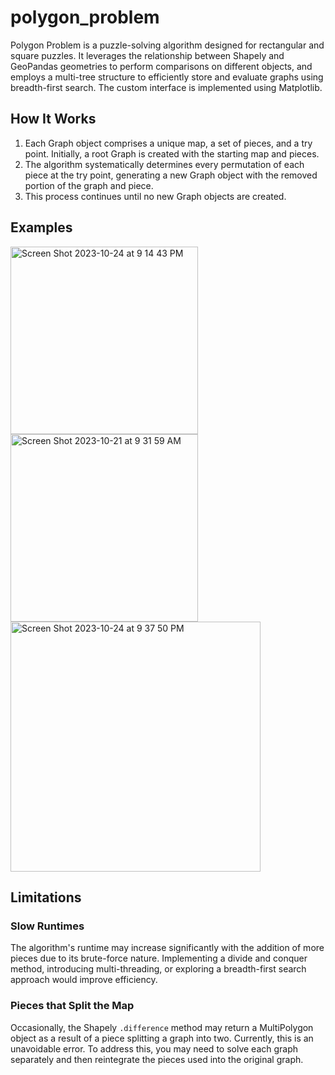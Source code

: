 # polygon_problem

Polygon Problem is a puzzle-solving algorithm designed for rectangular and square puzzles. It leverages the relationship between Shapely and GeoPandas geometries to perform comparisons on different objects, and employs a multi-tree structure to efficiently store and evaluate graphs using breadth-first search. The custom interface is implemented using Matplotlib.

## How It Works
1. Each Graph object comprises a unique map, a set of pieces, and a try point. Initially, a root Graph is created with the starting map and pieces.
2. The algorithm systematically determines every permutation of each piece at the try point, generating a new Graph object with the removed portion of the graph and piece.
3. This process continues until no new Graph objects are created.

## Examples
<img width="300" alt="Screen Shot 2023-10-24 at 9 14 43 PM" src="https://github.com/SoahLi/polygon_problem/assets/120991436/27729890-13d5-490d-af45-b2bd60be25db">
<img width="300" alt="Screen Shot 2023-10-21 at 9 31 59 AM" src="https://github.com/SoahLi/polygon_problem/assets/120991436/7bc25ca4-9300-46fa-a047-68a3d5d77e8e">
<img width="400" alt="Screen Shot 2023-10-24 at 9 37 50 PM" src="https://github.com/SoahLi/polygon_problem/assets/120991436/a7b0ba0e-e2e0-4675-81f3-d0c190955813">



## Limitations
### Slow Runtimes
The algorithm's runtime may increase significantly with the addition of more pieces due to its brute-force nature. Implementing a divide and conquer method, introducing multi-threading, or exploring a breadth-first search approach would improve efficiency.

### Pieces that Split the Map
Occasionally, the Shapely `.difference` method may return a MultiPolygon object as a result of a piece splitting a graph into two. Currently, this is an unavoidable error. To address this, you may need to solve each graph separately and then reintegrate the pieces used into the original graph.
